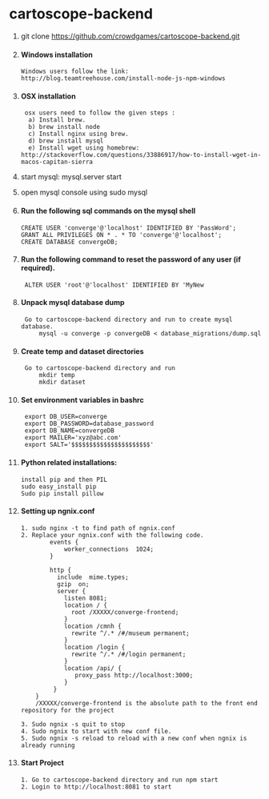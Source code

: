 # cartoscope-backend


1.  git clone https://github.com/crowdgames/cartoscope-backend.git

2.  #### Windows installation
		Windows users follow the link: http://blog.teamtreehouse.com/install-node-js-npm-windows
	
		 
3. #### OSX installation
		osx users need to follow the given steps :
		 a) Install brew.
		 b) brew install node
		 c) Install nginx using brew.
		 d) brew install mysql
		 e) Install wget using homebrew: http://stackoverflow.com/questions/33886917/how-to-install-wget-in-macos-capitan-sierra 
	
3. start mysql: mysql.server start

4. open mysql console using sudo mysql

5.  #### Run the following sql commands on the mysql shell
		CREATE USER 'converge'@'localhost' IDENTIFIED BY 'PassWord';
		GRANT ALL PRIVILEGES ON * . * TO 'converge'@'localhost';
		CREATE DATABASE convergeDB;
		
6. #### Run the following command to reset the password of any user (if required).
		ALTER USER 'root'@'localhost' IDENTIFIED BY 'MyNew 

7. #### Unpack mysql database dump
		Go to cartoscope-backend directory and run to create mysql database.
			mysql -u converge -p convergeDB < database_migrations/dump.sql

8. #### Create temp and dataset directories
		Go to cartoscope-backend directory and run
        	mkdir temp
			mkdir dataset

9. #### Set environment variables in bashrc
		export DB_USER=converge                                                         
		export DB_PASSWORD=database_password                                                     
		export DB_NAME=convergeDB                                                       
		export MAILER='xyz@abc.com'                                         
		export SALT='$$$$$$$$$$$$$$$$$$$$$$'
		
10. #### Python related installations:
		install pip and then PIL
		sudo easy_install pip
		Sudo pip install pillow

11. #### Setting up ngnix.conf
		1. sudo nginx -t to find path of ngnix.conf
		2. Replace your ngnix.conf with the following code.
				events {                                                                        
    				worker_connections  1024;                                                   
				}                                                                               
                                                                                
				http {                                                                          
				  include  mime.types;                                               
				  gzip  on;                                                               
				  server {                                                                    
					listen 8081;                                                    
					location / {                                                    
					  root /XXXXX/converge-frontend;
					}                                                               
					location /cmnh {                                                
					  rewrite ^/.* /#/museum permanent;                            
					}                                                               
					location /login {                                                       
					  rewrite ^/.* /#/login permanent;                                     
					}                                                                      
					location /api/ {                                                
					   proxy_pass http://localhost:3000;                       
					}                                                               
				 }                                                                           
			} 
			/XXXXX/converge-frontend is the absolute path to the front end repository for the project
			
		3. Sudo ngnix -s quit to stop
		4. Sudo ngnix to start with new conf file.
		5. Sudo ngnix -s reload to reload with a new conf when ngnix is already running

12. #### Start Project
		1. Go to cartoscope-backend directory and run npm start
		2. Login to http://localhost:8081 to start

